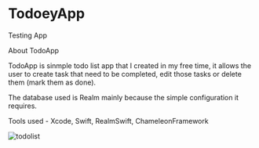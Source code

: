 # TodoeyApp
Testing App

About TodoApp

TodoApp is sinmple todo list app that I created in my free time, it allows the user to create task that need to be completed, edit those tasks or delete them (mark them as done).

The database used is Realm mainly because the simple configuration it requires.

Tools used -
Xcode,
Swift,
RealmSwift,
ChameleonFramework

![todolist](https://user-images.githubusercontent.com/62168289/218749200-e2536f52-55d3-4e0a-acb1-bc294b572e68.jpeg)
